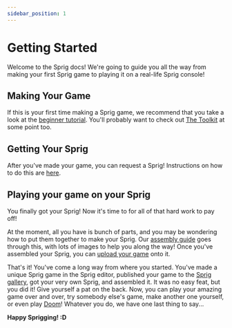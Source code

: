 ```yaml
---
sidebar_position: 1
---
```


# Getting Started

Welcome to the Sprig docs! We're going to guide you all the way from making your first Sprig game to playing it on a real-life Sprig console!

## Making Your Game

If this is your first time making a Sprig game, we recommend that you take a look at the [beginner tutorial](BEGINNER_WORKSHOP.md). You'll probably want to check out [The Toolkit](toolkit.md) at some point too.

## Getting Your Sprig

After you've made your game, you can request a Sprig! Instructions on how to do this are [here](https://sprig.hackclub.com/get).

## Playing your game on your Sprig

You finally got your Sprig! Now it's time to for all of that hard work to pay off! 

At the moment, all you have is bunch of parts, and you may be wondering how to put them together to make your Sprig. Our [assembly guide](ASSEMBLY.md) goes through this, with lots of images to help you along the way! Once you've assembled your Sprig, you can [upload your game](UPLOAD.md) onto it.

That's it! You've come a long way from where you started. You've made a unique Sprig game in the Sprig editor, published your game to the [Sprig gallery](https://sprig.hackclub.com/gallery), got your very own Sprig, and assembled it. It was no easy feat, but you did it! Give yourself a pat on the back. Now, you can play your amazing game over and over, try somebody else's game, make another one yourself, or even play [Doom](https://cloud-mu2xu4vzb-hack-club-bot.vercel.app/0pxl_20240407_024452716.mp4)! Whatever you do, we have one last thing to say...

**Happy Sprigging! :D**